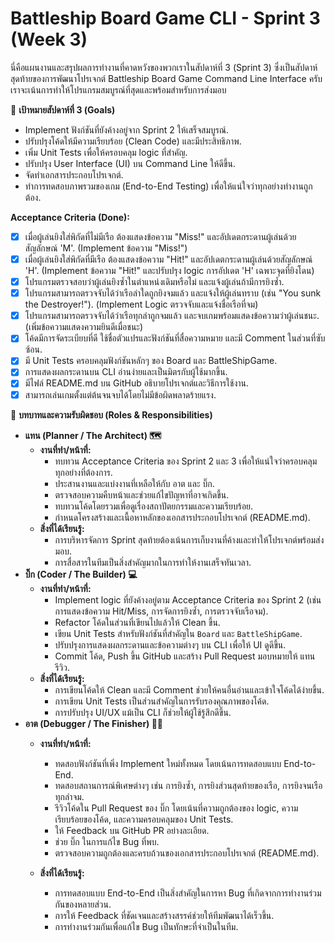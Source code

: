 # Battleship Board Game CLI - Sprint 3 (Week 3)
นี่คือแผนงานและสรุปผลการทำงานที่คาดหวังของพวกเราในสัปดาห์ที่ 3 (Sprint 3) ซึ่งเป็นสัปดาห์สุดท้ายของการพัฒนาโปรเจกต์ Battleship Board Game Command Line Interface ครับ เราจะเน้นการทำให้โปรแกรมสมบูรณ์ที่สุดและพร้อมสำหรับการส่งมอบ

🎯 **เป้าหมายสัปดาห์ที่ 3 (Goals)**
* Implement ฟังก์ชันที่ยังค้างอยู่จาก Sprint 2 ให้เสร็จสมบูรณ์.
* ปรับปรุงโค้ดให้มีความเรียบร้อย (Clean Code) และมีประสิทธิภาพ.
* เพิ่ม Unit Tests เพื่อให้ครอบคลุม logic ที่สำคัญ.
* ปรับปรุง User Interface (UI) บน Command Line ให้ดีขึ้น.
* จัดทำเอกสารประกอบโปรเจกต์.
* ทำการทดสอบภาพรวมของเกม (End-to-End Testing) เพื่อให้แน่ใจว่าทุกอย่างทำงานถูกต้อง.

**Acceptance Criteria (Done):**
* [x] เมื่อผู้เล่นยิงใส่พิกัดที่ไม่มีเรือ ต้องแสดงข้อความ "Miss!" และอัปเดตกระดานผู้เล่นด้วยสัญลักษณ์ 'M'. (Implement ข้อความ "Miss!")
* [x] เมื่อผู้เล่นยิงใส่พิกัดที่มีเรือ ต้องแสดงข้อความ "Hit!" และอัปเดตกระดานผู้เล่นด้วยสัญลักษณ์ 'H'. (Implement ข้อความ "Hit!" และปรับปรุง logic การอัปเดต 'H' เฉพาะจุดที่ยิงโดน)
* [x] โปรแกรมตรวจสอบว่าผู้เล่นยิงซ้ำในตำแหน่งเดิมหรือไม่ และแจ้งผู้เล่นถ้ามีการยิงซ้ำ.
* [x] โปรแกรมสามารถตรวจจับได้ว่าเรือลำใดถูกยิงจมแล้ว และแจ้งให้ผู้เล่นทราบ (เช่น "You sunk the Destroyer!"). (Implement Logic ตรวจจับและแจ้งชื่อเรือที่จม)
* [x] โปรแกรมสามารถตรวจจับได้ว่าเรือทุกลำถูกจมแล้ว และจบเกมพร้อมแสดงข้อความว่าผู้เล่นชนะ. (เพิ่มข้อความแสดงความยินดีเมื่อชนะ)
* [x] โค้ดมีการจัดระเบียบที่ดี ใช้ชื่อตัวแปรและฟังก์ชันที่สื่อความหมาย และมี Comment ในส่วนที่ซับซ้อน.
* [x] มี Unit Tests ครอบคลุมฟังก์ชันหลักๆ ของ Board และ BattleShipGame.
* [x] การแสดงผลกระดานบน CLI อ่านง่ายและเป็นมิตรกับผู้ใช้มากขึ้น.
* [x] มีไฟล์ README.md บน GitHub อธิบายโปรเจกต์และวิธีการใช้งาน.
* [x] สามารถเล่นเกมตั้งแต่ต้นจนจบได้โดยไม่มีข้อผิดพลาดร้ายแรง.

👥 **บทบาทและความรับผิดชอบ (Roles & Responsibilities)**

* **แทน (Planner / The Architect) 🗺️**
  * **งานที่ทำ/หน้าที่:**
    * ทบทวน Acceptance Criteria ของ Sprint 2 และ 3 เพื่อให้แน่ใจว่าครอบคลุมทุกอย่างที่ต้องการ.
    * ประสานงานและแบ่งงานที่เหลือให้กับ อาต และ บิ๊ก.
    * ตรวจสอบความคืบหน้าและช่วยแก้ไขปัญหาที่อาจเกิดขึ้น.
    * ทบทวนโค้ดโดยรวมเพื่อดูเรื่องสถาปัตยกรรมและความเรียบร้อย.
    * กำหนดโครงสร้างและเนื้อหาหลักของเอกสารประกอบโปรเจกต์ (README.md).
  * **สิ่งที่ได้เรียนรู้:**
    * การบริหารจัดการ Sprint สุดท้ายต้องเน้นการเก็บงานที่ค้างและทำให้โปรเจกต์พร้อมส่งมอบ.
    * การสื่อสารในทีมเป็นสิ่งสำคัญมากในการทำให้งานเสร็จทันเวลา.
* **บิ๊ก (Coder / The Builder) 💻**
  * **งานที่ทำ/หน้าที่:**
    * Implement logic ที่ยังค้างอยู่ตาม Acceptance Criteria ของ Sprint 2 (เช่น การแสดงข้อความ Hit/Miss, การจัดการยิงซ้ำ, การตรวจจับเรือจม).
    * Refactor โค้ดในส่วนที่เขียนไปแล้วให้ Clean ขึ้น.
    * เขียน Unit Tests สำหรับฟังก์ชันที่สำคัญใน `Board` และ `BattleShipGame`.
    * ปรับปรุงการแสดงผลกระดานและข้อความต่างๆ บน CLI เพื่อให้ UI ดูดีขึ้น.
    * Commit โค้ด, Push ขึ้น GitHub และสร้าง Pull Request มอบหมายให้ แทน รีวิว.
  * **สิ่งที่ได้เรียนรู้:**
    * การเขียนโค้ดให้ Clean และมี Comment ช่วยให้คนอื่นอ่านและเข้าใจโค้ดได้ง่ายขึ้น.
    * การเขียน Unit Tests เป็นส่วนสำคัญในการรับรองคุณภาพของโค้ด.
    * การปรับปรุง UI/UX แม้เป็น CLI ก็ช่วยให้ผู้ใช้รู้สึกดีขึ้น.
* **อาต (Debugger / The Finisher) 🕵️‍♀️**
  * **งานที่ทำ/หน้าที่:**

    * ทดสอบฟังก์ชันที่เพิ่ง Implement ใหม่ทั้งหมด โดยเน้นการทดสอบแบบ End-to-End.
    * ทดสอบสถานการณ์พิเศษต่างๆ เช่น การยิงซ้ำ, การยิงส่วนสุดท้ายของเรือ, การยิงจนเรือทุกลำจม.
    * รีวิวโค้ดใน Pull Request ของ บิ๊ก โดยเน้นที่ความถูกต้องของ logic, ความเรียบร้อยของโค้ด, และความครอบคลุมของ Unit Tests.
    * ให้ Feedback บน GitHub PR อย่างละเอียด.
    * ช่วย บิ๊ก ในการแก้ไข Bug ที่พบ.
    * ตรวจสอบความถูกต้องและครบถ้วนของเอกสารประกอบโปรเจกต์ (README.md).
  * **สิ่งที่ได้เรียนรู้:**
    * การทดสอบแบบ End-to-End เป็นสิ่งสำคัญในการหา Bug ที่เกิดจากการทำงานร่วมกันของหลายส่วน.
    * การให้ Feedback ที่ชัดเจนและสร้างสรรค์ช่วยให้ทีมพัฒนาได้เร็วขึ้น.
    * การทำงานร่วมกันเพื่อแก้ไข Bug เป็นทักษะที่จำเป็นในทีม.
